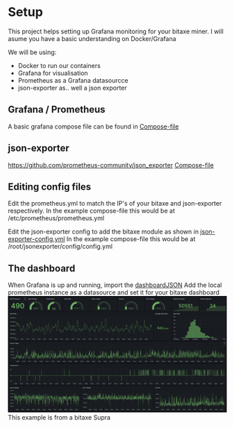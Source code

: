 # Setup
This project helps setting up Grafana monitoring for your bitaxe miner.
I will asume you have a basic understanding on Docker/Grafana

We will be using:
- Docker to run our containers 
- Grafana for visualisation
- Prometheus as a Grafana datasourcce
- json-exporter as.. well a json exporter

## Grafana / Prometheus
A basic grafana compose file can be found in [Compose-file](grafana-prometheus-compose.yml)

## json-exporter
https://github.com/prometheus-community/json_exporter
[Compose-file](json-exporter-compose.yml)

## Editing config files
Edit the prometheus.yml to match the IP's of your bitaxe and json-exporter respectively.
In the example compose-file this would be at /etc/prometheus/prometheus.yml

Edit the json-exporter config to add the bitaxe module as shown in [json-exporter-config.yml](json-exporter-config.yml)
In the example compose-file this would be at /root/jsonexporter/config/config.yml

## The dashboard
When Grafana is up and running, import the [dashboardJSON](dashboard.json)
Add the local prometheus instance as a datasource and set it for your bitaxe dashboard
![The dashboard](grafana.png) This example is from a bitaxe Supra
